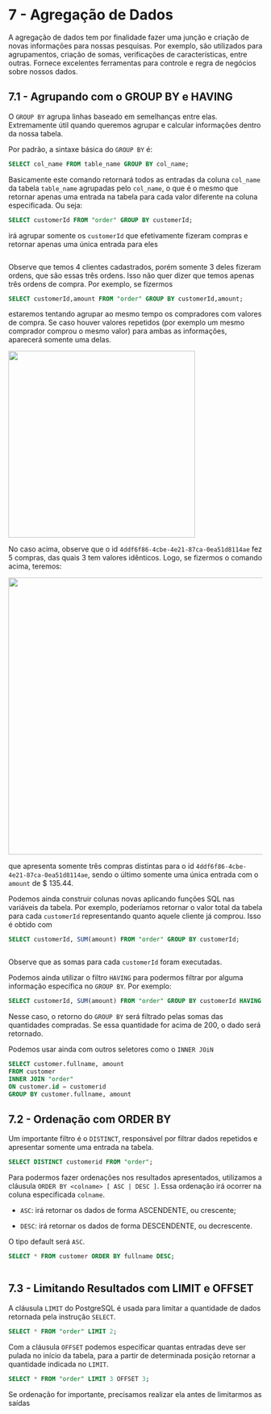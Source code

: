 # 7 - Agregação de Dados

A agregação de dados tem por finalidade fazer uma junção e criação de novas informações para nossas pesquisas. Por exemplo, são utilizados para agrupamentos, criação de somas, verificações de características, entre outras. Fornece excelentes ferramentas para controle e regra de negócios sobre nossos dados.

## 7.1 - Agrupando com o GROUP BY e HAVING

O `GROUP BY` agrupa linhas baseado em semelhanças entre elas. Extremamente útil quando queremos agrupar e calcular informações dentro da nossa tabela.

Por padrão, a sintaxe básica do `GROUP BY` é:

```sql
SELECT col_name FROM table_name GROUP BY col_name;
```

Basicamente este comando retornará todos as entradas da coluna `col_name` da tabela `table_name` agrupadas pelo `col_name`, o que é o mesmo que retornar apenas uma entrada na tabela para cada valor diferente na coluna especificada. Ou seja:

```sql
SELECT customerId FROM "order" GROUP BY customerId;
```

irá agrupar somente os `customerId` que efetivamente fizeram compras e retornar apenas uma única entrada para eles

<img src="file:///home/fabio/snap/marktext/9/.config/marktext/images/2025-02-09-14-27-14-image.png" title="" alt="" data-align="center">

Observe que temos 4 clientes cadastrados, porém somente 3 deles fizeram ordens, que são essas três ordens. Isso não quer dizer que temos apenas três ordens de compra. Por exemplo, se fizermos

```sql
SELECT customerId,amount FROM "order" GROUP BY customerId,amount;
```

estaremos tentando agrupar ao mesmo tempo os compradores com valores de compra. Se caso houver valores repetidos (por exemplo um mesmo comprador comprou o mesmo valor) para ambas as informações, aparecerá somente uma delas.

<img title="" src="file:///home/fabio/snap/marktext/9/.config/marktext/images/2025-02-09-14-32-01-image.png" alt="" data-align="center" width="370">

No caso acima, observe que o id `4ddf6f86-4cbe-4e21-87ca-0ea51d8114ae` fez 5 compras, das quais 3 tem valores idênticos. Logo, se fizermos o comando acima, teremos:

<img title="" src="file:///home/fabio/snap/marktext/9/.config/marktext/images/2025-02-09-14-33-28-image.png" alt="" data-align="center" width="549">

que apresenta somente três compras distintas para o id `4ddf6f86-4cbe-4e21-87ca-0ea51d8114ae`, sendo o último somente uma única entrada com o `amount` de \$ 135.44.

Podemos ainda construir colunas novas aplicando funções SQL nas variáveis da tabela. Por exemplo, poderíamos retornar o valor total da tabela para cada `customerId` representando quanto aquele cliente já comprou. Isso é obtido com

```sql
SELECT customerId, SUM(amount) FROM "order" GROUP BY customerId;
```

<img src="file:///home/fabio/snap/marktext/9/.config/marktext/images/2025-02-09-14-57-07-image.png" title="" alt="" data-align="center">

Observe que as somas para cada `customerId` foram executadas.

Podemos ainda utilizar o filtro `HAVING` para podermos filtrar por alguma informação específica no `GROUP BY`. Por exemplo:

```sql
SELECT customerId, SUM(amount) FROM "order" GROUP BY customerId HAVING SUM(amount) > 200;
```

Nesse caso, o retorno do `GROUP BY` será filtrado pelas somas das quantidades compradas. Se essa quantidade for acima de 200, o dado será retornado. 

Podemos usar ainda com outros seletores como o `INNER JOiN`

```sql
SELECT customer.fullname, amount
FROM customer
INNER JOIN "order"
ON customer.id = customerid
GROUP BY customer.fullname, amount
```

## 7.2 - Ordenação com ORDER BY

Um importante filtro é o `DISTINCT`, responsável por filtrar dados repetidos e apresentar somente uma entrada na tabela.

```sql
SELECT DISTINCT customerid FROM "order";
```

Para podermos fazer ordenações nos resultados apresentados, utilizamos a cláusula `ORDER BY <colname> [ ASC | DESC ]`. Essa ordenação irá ocorrer na coluna especificada `colname`.

- `ASC`: irá retornar os dados de forma ASCENDENTE, ou crescente;

- `DESC`: irá retornar os dados de forma DESCENDENTE, ou decrescente.

O tipo default será `ASC`.

```sql
SELECT * FROM customer ORDER BY fullname DESC;
```

<img src="file:///home/fabio/snap/marktext/9/.config/marktext/images/2025-02-10-08-04-01-image.png" title="" alt="" data-align="center">

## 7.3 - Limitando Resultados com LIMIT e OFFSET

A cláusula `LIMIT` do PostgreSQL é usada para limitar a quantidade de dados retornada pela instrução `SELECT`.

```sql
SELECT * FROM "order" LIMIT 2;
```

Com a cláusula `OFFSET` podemos especificar quantas entradas deve ser pulada no início da tabela, para a partir de determinada posição retornar a quantidade indicada no `LIMIT`.

```sql
SELECT * FROM "order" LIMIT 3 OFFSET 3;
```

Se ordenação for importante, precisamos realizar ela antes de limitarmos as saídas

<img title="" src="file:///home/fabio/snap/marktext/9/.config/marktext/images/2025-02-10-08-11-28-image.png" alt="" data-align="center">
